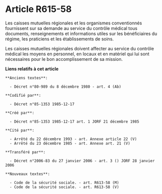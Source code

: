 # Article R615-58

Les caisses mutuelles régionales et les organismes conventionnés fournissent sur sa demande au service du contrôle médical
tous documents, renseignements et informations utiles sur les bénéficiaires du régime, les praticiens et les établissements
de soins. 

Les caisses mutuelles régionales doivent affecter au service du contrôle médical les moyens en personnel, en locaux et en
matériel qui lui sont nécessaires pour le bon accomplissement de sa mission.

**Liens relatifs à cet article**

	**Anciens textes**:

	  - Décret n°80-989 du 8 décembre 1980 - art. 4 (Ab)

	**Codifié par**:

	  - Décret n°85-1353 1985-12-17

	**Créé par**:

	  - Décret n°85-1353 1985-12-17 art. 1 JORF 21 décembre 1985

	**Cité par**:

	  - Arrêté du 22 décembre 1993 - art. Annexe article 22 (V)
	  - Arrêté du 23 décembre 1985 - art. Annexe art. 21 (V)

	**Transféré par**:

	  - Décret n°2006-83 du 27 janvier 2006 - art. 3 () JORF 28 janvier 2006

	**Nouveaux textes**:

	  - Code de la sécurité sociale. - art. R613-58 (M)
	  - Code de la sécurité sociale. - art. R613-58 (V)
